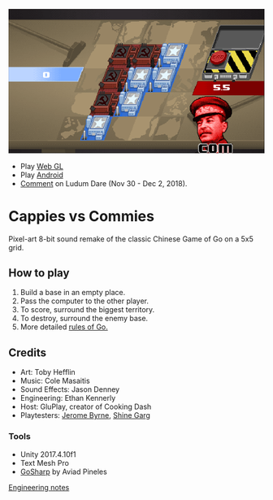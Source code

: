 ![Screenshot](screenshot.png)

- Play [Web GL](http://finegamedesign.com/cappiesvscommies/webgl/index.html)
- Play [Android](http://finegamedesign.com/cappiesvscommies/cappiesvscommies.apk)
- [Comment](https://ldjam.com/events/ludum-dare/43/cappies-vs-commies) on Ludum Dare (Nov 30 - Dec 2, 2018).

# Cappies vs Commies

Pixel-art 8-bit sound remake of the classic Chinese Game of Go on a 5x5 grid.

## How to play

1. Build a base in an empty place.
1. Pass the computer to the other player.
1. To score, surround the biggest territory.
1. To destroy, surround the enemy base.
1. More detailed [rules of Go.](https://senseis.xmp.net/?BasicRulesOfGo)

## Credits

- Art: Toby Hefflin
- Music: Cole Masaitis
- Sound Effects: Jason Denney
- Engineering: Ethan Kennerly
- Host: GluPlay, creator of Cooking Dash
- Playtesters:
[Jerome Byrne](playtesters.md#jerome-byrne),
[Shine Garg](playtesters.md#shine-garg)

### Tools

- Unity 2017.4.10f1
- Text Mesh Pro
- [GoSharp](https://github.com/paviad/GoSharp) by Aviad Pineles

[Engineering notes](engineering.md)
